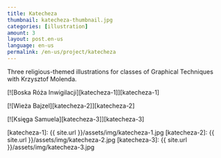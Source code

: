 ```yaml
---
title: Katecheza
thumbnail: katecheza-thumbnail.jpg
categories: [illustration]
amount: 3
layout: post.en-us
language: en-us
permalink: /en-us/project/katecheza
---
```


Three religious-themed illustrations for classes of Graphical Techniques with Krzysztof Molenda.

[![Boska Róża Inwigilacji][katecheza-1]][katecheza-1]

[![Wieża Bajzel][katecheza-2]][katecheza-2]

[![Księga Samuela][katecheza-3]][katecheza-3]

[katecheza-1]: {{ site.url }}/assets/img/katecheza-1.jpg
[katecheza-2]: {{ site.url }}/assets/img/katecheza-2.jpg
[katecheza-3]: {{ site.url }}/assets/img/katecheza-3.jpg